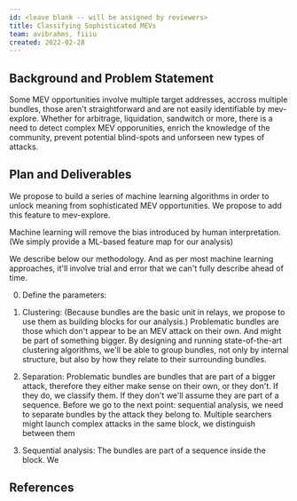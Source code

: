 ```yaml
---
id: <leave blank -- will be assigned by reviewers>
title: Classifying Sophisticated MEVs
team: avibrahms, fiiiu
created: 2022-02-28
---
```


## Background and Problem Statement
Some MEV opportunities involve multiple target addresses, accross multiple bundles, those aren't straightforward and are not easily identifiable by mev-explore. Whether for arbitrage, liquidation, sandwitch or more, there is a need to detect complex MEV opporunities, enrich the knowledge of the community, prevent potential blind-spots and unforseen new types of attacks.

## Plan and Deliverables
We propose to build a series of machine learning algorithms in order to unlock meaning from sophisticated MEV opportunities. We propose to add this feature to mev-explore.
  
Machine learning will remove the bias introduced by human interpretation. (We simply provide a ML-based feature map for our analysis)
  
We describe below our methodology. And as per most machine learning approaches, it'll involve trial and error that we can't fully describe ahead of time.
  
0. Define the parameters:
  
  
1. Clustering: 
  (Because bundles are the basic unit in relays, we propose to use them as building blocks for our analysis.)
  Problematic bundles are those which don't appear to be an MEV attack on their own. And might be part of something bigger. 
  By designing and running state-of-the-art clustering algorithms, we'll be able to group bundles, not only by internal structure, but also by how they relate to their surrounding bundles.
 
2. Separation:
  Problematic bundles are bundles that are part of a bigger attack, therefore they either make sense on their own, or they don't. If they do, we classify them. If they don't we'll assume they are part of a sequence. Before we go to the next point: sequential analysis, we need to separate bundles by the attack they belong to. Multiple searchers might launch complex attacks in the same block, we distinguish between them 
  
3. Sequential analysis:
  The bundles are part of a sequence inside the block. We
  
## References

